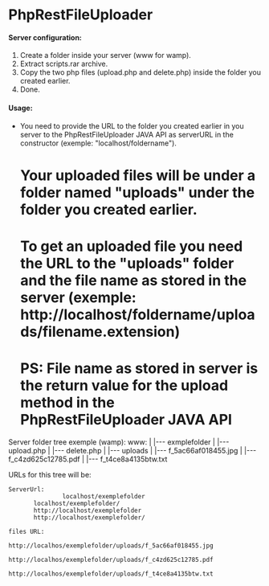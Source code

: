 # PhpRestFileUploader

#### Server configuration:
1. Create a folder inside your server (www for wamp).
2. Extract scripts.rar archive.
3. Copy the two php files (upload.php and delete.php) inside the folder you created earlier.
4. Done.


#### Usage:
* You need to provide the URL to the folder you created earlier in you server to the PhpRestFileUploader JAVA API as serverURL in the constructor (exemple: "localhost/foldername").


	# Your uploaded files will be under a folder named "uploads" under the folder you created earlier.


	# To get an uploaded file you need the URL to the "uploads" folder and the file name as stored in the server (exemple: http://localhost/foldername/uploads/filename.extension)

	# PS: File name as stored in server is the return value for the upload method in the PhpRestFileUploader JAVA API   




Server folder tree exemple (wamp):
	www:
          |
          |--- exmplefolder
		    |
                    |--- upload.php
		    |
                    |--- delete.php
                    |
                    |--- uploads
			    |
                            |--- f_5ac66af018455.jpg
			    |
                            |--- f_c4zd625c12785.pdf
			    |
                            |--- f_t4ce8a4135btw.txt

URLs for this tree will be:

	ServerUrl: 
                   localhost/exemplefolder
		   localhost/exemplefolder/
		   http://localhost/exemplefolder
		   http://localhost/exemplefolder/

	files URL: 
                   http://localhos/exemplefolder/uploads/f_5ac66af018455.jpg
                   http://localhos/exemplefolder/uploads/f_c4zd625c12785.pdf
                   http://localhos/exemplefolder/uploads/f_t4ce8a4135btw.txt               
